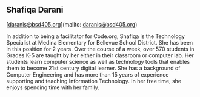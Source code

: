 ## Shafiqa Darani

[daranis@bsd405.org](mailto: daranis@bsd405.org)

In addition to being a facilitator for Code.org, Shafiqa is the Technology Specialist at Medina Elementary for Bellevue School District.  She has been in this position for 2 years. Over the course of a week, over 570 students in Grades K-5 are taught by her either in their classroom or computer lab. Her students learn computer science as well as technology tools that enables them to become 21st century digital learner.  She has a background of Computer Engineering and has more than 15 years of experience supporting and teaching Information Technology. In her free time, she enjoys spending time with her family.
